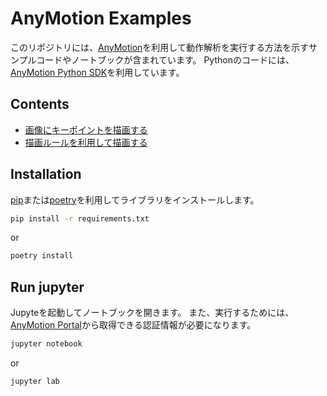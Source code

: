 # AnyMotion Examples

このリポジトリには、[AnyMotion](https://anymotion.nttpc.co.jp/)を利用して動作解析を実行する方法を示すサンプルコードやノートブックが含まれています。
Pythonのコードには、[AnyMotion Python SDK](https://github.com/nttpc/anymotion-python-sdk)を利用しています。

## Contents

- [画像にキーポイントを描画する](notebooks/画像にキーポイントを描画する.ipynb)
- [描画ルールを利用して描画する](notebooks/描画ルールを利用して描画する.ipynb)

## Installation

[pip](https://pip.pypa.io/en/stable/quickstart/)または[poetry](https://python-poetry.org/)を利用してライブラリをインストールします。

```sh
pip install -r requirements.txt
```

or

```sh
poetry install
```

## Run jupyter

Jupyteを起動してノートブックを開きます。
また、実行するためには、[AnyMotion Portal](https://portal.anymotion.jp/)から取得できる認証情報が必要になります。

```sh
jupyter notebook
```

or

```sh
jupyter lab
```
